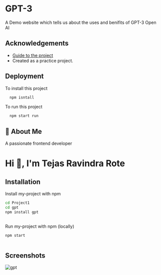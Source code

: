 
# GPT-3

A Demo website which tells us about the uses and benifits of GPT-3 Open AI


## Acknowledgements

 - [Guide to the project](https://www.youtube.com/watch?v=F627pKNUCVQ&list=WL&index=18&t=7182s)
- Created as a practice project. 


## Deployment

To install this project 

```bash
  npm isntall
```



To run this project 

```bash
  npm start run
```


## 🚀 About Me
A passionate frontend developer


# Hi 👋, I'm Tejas Ravindra Rote



## Installation

Install my-project with npm

```bash
cd Project1
cd gpt
npm install gpt
  
```


Run my-project with npm (locally)

```bash
npm start
  
```
    
## Screenshots
![gpt](https://github.com/Tejas-Rote/React-Projects/assets/76241687/db3e9709-259d-4484-8793-7a7b575407fa)

<!-- ![gpt3](https://github.com/Tejas-Rote/React-Projects/assets/76241687/ae3ffdea-f2ad-4dca-9e95-db7e54a3ad10) -->


